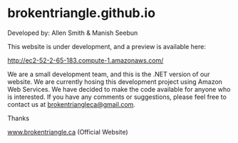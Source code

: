 # brokentriangle.github.io
Developed by: Allen Smith & Manish Seebun

This website is under development, and a preview is available here: 

http://ec2-52-2-65-183.compute-1.amazonaws.com/

We are a small development team, and this is the .NET version of our website. We are currently hosing this development project using Amazon Web Services. We have decided to make the code available for anyone who is interested. If you have any comments or suggestions, please feel free to contact us at brokentriangleca@gmail.com.   

Thanks

www.brokentriangle.ca (Official Website)
